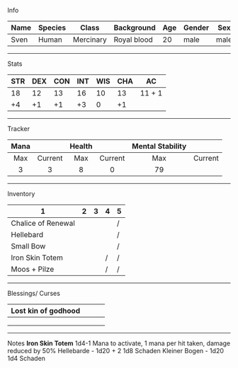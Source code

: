 Info

| Name | Species | Class     | Background  | Age | Gender | Sex  |
| ---- | ------- | --------- | ----------- | --- | ------ | ---- |
| Sven | Human   | Mercinary | Royal blood | 20  | male   | male |

---  
Stats

| STR | DEX | CON | INT | WIS | CHA | AC     |
| --- | --- | --- | --- | --- | --- | ------ |
| 18  | 12  | 13  | 16  | 10  | 13  | 11 + 1 |
| +4  | +1  | +1  | +3  | 0   | +1  |        |

--- 
Tracker

| Mana |         | Health |         | Mental Stability |         |
| :--: | :-----: | :----: | :-----: | :--------------: | :-----: |
| Max  | Current |  Max   | Current |       Max        | Current |
|  3   |    3    |   8    |    0    |        79        |         |

---
Inventory

| 1                  | 2   | 3   | 4   | 5   |
| ------------------ | --- | --- | --- | --- |
| Chalice of Renewal |     |     |     | /   |
| Hellebard          |     |     |     | /   |
| Small Bow          |     |     |     | /   |
| Iron Skin Totem    |     |     | /   | /   |
| Moos + Pilze       |     |     | /   | /   |

--- 

Blessings/ Curses

| Lost kin of godhood |     |     |     |
| ------------------- | --- | --- | --- |
|                     |     |     |     |
|                     |     |     |     |
|                     |     |     |     |

--- 

Notes
**Iron Skin Totem** 1d4-1 Mana to activate, 1 mana per hit taken, damage reduced by 50%
Hellebarde - 1d20 + 2 1d8 Schaden
Kleiner Bogen - 1d20 1d4 Schaden
